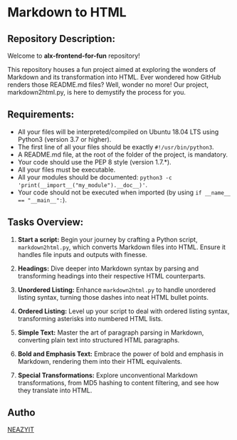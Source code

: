 # Markdown to HTML

## Repository Description:

Welcome to **alx-frontend-for-fun** repository!

This repository houses a fun project aimed at exploring the wonders of Markdown and its transformation into HTML. Ever wondered how GitHub renders those README.md files? Well, wonder no more! Our project, markdown2html.py, is here to demystify the process for you.

## Requirements:

- All your files will be interpreted/compiled on Ubuntu 18.04 LTS using Python3 (version 3.7 or higher).
- The first line of all your files should be exactly `#!/usr/bin/python3`.
- A README.md file, at the root of the folder of the project, is mandatory.
- Your code should use the PEP 8 style (version 1.7.*).
- All your files must be executable.
- All your modules should be documented: `python3 -c 'print(__import__("my_module").__doc__)'`.
- Your code should not be executed when imported (by using `if __name__ == "__main__":`).

## Tasks Overview:

1. **Start a script:** Begin your journey by crafting a Python script, `markdown2html.py`, which converts Markdown files into HTML. Ensure it handles file inputs and outputs with finesse.

2. **Headings:** Dive deeper into Markdown syntax by parsing and transforming headings into their respective HTML counterparts.

3. **Unordered Listing:** Enhance `markdown2html.py` to handle unordered listing syntax, turning those dashes into neat HTML bullet points.

4. **Ordered Listing:** Level up your script to deal with ordered listing syntax, transforming asterisks into numbered HTML lists.

5. **Simple Text:** Master the art of paragraph parsing in Markdown, converting plain text into structured HTML paragraphs.

6. **Bold and Emphasis Text:** Embrace the power of bold and emphasis in Markdown, rendering them into their HTML equivalents.

7. **Special Transformations:** Explore unconventional Markdown transformations, from MD5 hashing to content filtering, and see how they translate into HTML.

## Autho

[NEAZYIT](https://github.com/NEAZYIT)
